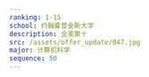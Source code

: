 ```yaml
---
ranking: 1-15
school: 约翰霍普金斯大学
description: 全美第十
src: /assets/offer_update/047.jpg
major: 计算机科学
sequence: 50
---
```

